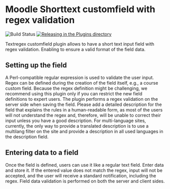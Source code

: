 # Moodle Shorttext customfield with regex validation
![Build Status](https://github.com/benyovszky/moodle-customfield_textregex/actions/workflows/gha.yml/badge.svg?branch=main) [![Releasing in the Plugins directory](https://github.com/benyovszky/moodle-customfield_textregex/actions/workflows/moodle-release.yml/badge.svg)](https://github.com/benyovszky/moodle-customfield_textregex/actions/workflows/moodle-release.yml)

Textregex customfield plugin allows to have a short text input field with regex validation. Enabling to ensure a valid format of the field data.

## Setting up the field
A Perl-compatible regular expression is used to validate the user input. Regex can be defined during the creation of the field itself, e.g., a course custom field. Because the regex definition might be challenging, we recommend using this plugin only if you can restrict the new field definitions to expert users. The plugin performs a regex validation on the server side when saving the field. Please add a detailed description for the field that explains the rules in a human-readable form, as most of the users will not understand the regex and, therefore, will be unable to correct their input unless you have a good description. For multi-language sites, currently, the only way to provide a translated description is to use a multilang filter on the site and provide a description in all used languages in the description field.

## Entering data to a field
Once the field is defined, users can use it like a regular text field. Enter data and store it. If the entered value does not match the regex, input will not be accepted, and the user will receive a standard notification, including the regex. Field data validation is performed on both the server and client sides.
